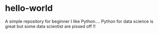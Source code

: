 # hello-world
A simple repository for beginner
I like Python....
Python for data science is great but some data scientist are pissed off !!
